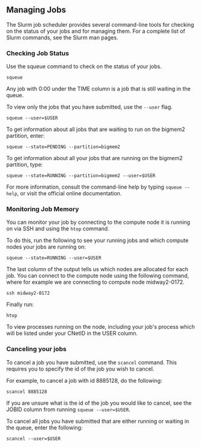 ## Managing Jobs
The Slurm job scheduler provides several command-line tools for checking on the status of your jobs and for managing them. For a complete list of Slurm commands, see the Slurm man pages.

### Checking Job Status
Use the squeue command to check on the status of your jobs.

```
squeue
```
Any job with 0:00 under the TIME column is a job that is still waiting in the queue.

To view only the jobs that you have submitted, use the ```--user``` flag.
```
squeue --user=$USER
```

To get information about all jobs that are waiting to run on the bigmem2 partition, enter:
```
squeue --state=PENDING --partition=bigmem2
```

To get information about all your jobs that are running on the bigmem2 partition, type:
```
squeue --state=RUNNING --partition=bigmem2 --user=$USER
```

For more information, consult the command-line help by typing ```squeue --help```, or visit the official online documentation.

### Monitoring Job Memory
You can monitor your job by connecting to the compute node it is running on via SSH and using the ```htop``` command.

To do this, run the following to see your running jobs and which compute nodes your jobs are running on:
```
squeue --state=RUNNING --user=$USER 
```
The last column of the output tells us which nodes are allocated for each job. You can connect to the compute node using the following command, where for example we are connecting to compute node midway2-0172.
```
ssh midway2-0172
```
Finally run:
```
htop
``` 
To view processes running on the node, including your job's process which will be listed under your CNetID in the USER column.

### Canceling your jobs
To cancel a job you have submitted, use the ```scancel``` command. This requires you to specify the id of the job you wish to cancel. 

For example, to cancel a job with id 8885128, do the following:
```
scancel 8885128
```
If you are unsure what is the id of the job you would like to cancel, see the JOBID column from running ```squeue --user=$USER```.

To cancel all jobs you have submitted that are either running or waiting in the queue, enter the following:
```
scancel --user=$USER
```
